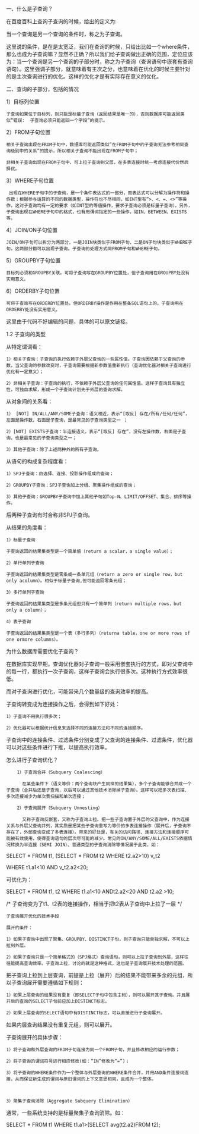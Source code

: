 一、什么是子查询？

在百度百科上查询子查询的时候，给出的定义为:

当一个查询是另一个查询的条件时，称之为子查询。

这里说的条件，是在是太宽泛，我们在查询的时候，只给出比如一个where条件，那么也成为子查询嘛？显然不正确？所以我们给子查询做出正确的范围，定位应该为：当一个查询是另一个查询的子部分时，称之为子查询（查询语句中嵌套有查询语句）。这里强调子部分，就意味着有主次之分，也意味着在优化的时候主要针对的是主次查询进行的优化。这样的优化才是有实际存在意义的优化。


二、查询的子部分，包括的情况

1）目标列位置

    子查询如果位于目标列，则只能是标量子查询（返回结果是唯一的），否则数据库可能返回类似“错误:  子查询必须只能返回一个字段”的提示。

2）FROM子句位置

    相关子查询出现在FROM子句中，数据库可能返回类似“在FROM子句中的子查询无法参考相同查询级别中的关系”的提示，所以相关子查询不能出现在FROM子句中；

    非相关子查询出现在FROM子句中，可上拉子查询到父层，在多表连接时统一考虑连接代价然后择优。

3）WHERE子句位置

     出现在WHERE子句中的子查询，是一个条件表达式的一部分，而表达式可以分解为操作符和操作数；根据参与运算的不同的数据类型，操作符也不尽相同，如INT型有“>、<、=、<>”等操作，这对子查询均有一定的要求（如INT型的等值操作，要求子查询必须是标量子查询）。另外，子查询出现在WHERE子句中的格式，也有用谓词指定的一些操作，如IN、BETWEEN、EXISTS等。

4）JOIN/ON子句位置

    JOIN/ON子句可以拆分为两部分，一是JOIN块类似于FROM子句，二是ON子句块类似于WHERE子句，这两部分都可以出现子查询。子查询的处理方式同FROM子句和WHERE子句。

5）GROUPBY子句位置

    目标列必须和GROUPBY关联。可将子查询写在GROUPBY位置处，但子查询用在GROUPBY处没有实用意义。

6）ORDERBY子句位置

    可将子查询写在ORDERBY位置处。但ORDERBY操作是作用在整条SQL语句上的，子查询用在ORDERBY处没有实用意义。

这里由于代码不好编辑的问题，具体的可以原文链接。

 

1.2 子查询的类型

从特定谓词看：

    1）相关子查询：子查询的执行依赖于外层父查询的一些属性值。子查询因依赖于父查询的参数，当父查询的参数改变时，子查询需要根据新参数值重新执行（查询优化器对相关子查询进行优化有一定意义）；

    2）非相关子查询：子查询的执行，不依赖于外层父查询的任何属性值。这样子查询具有独立性，可独自求解，形成一个子查询计划先于外层的查询求解。


从对象间的关系看：

    1） [NOT] IN/ALL/ANY/SOME子查询：语义相近，表示“[取反] 存在/所有/任何/任何”，左面是操作数，右面是子查询，是最常见的子查询类型之一 ；

    2）[NOT] EXISTS子查询：半连接语义，表示“[取反] 存在”，没有左操作数，右面是子查询，也是最常见的子查询类型之一；

    3）其他子查询：除了上述两种外的所有子查询。

从语句的构成复杂程度看：

    1）SPJ子查询：由选择、连接、投影操作组成的查询；

    2）GROUPBY子查询：SPJ子查询加上分组、聚集操作组成的查询；

    3）其他子查询：GROUPBY子查询中加上其他子句如Top-N、LIMIT/OFFSET、集合、排序等操作。

后两种子查询有时合称非SPJ子查询。

从结果的角度看：

    1）标量子查询

    子查询返回的结果集类型是一个简单值（return a scalar，a single value）；

    2）单行单列子查询

    子查询返回的结果集类型是零条或一条单元组（return a zero or single row，but only acolumn）。相似于标量子查询,但可能返回零条元组；

    3）多行单列子查询

    子查询返回的结果集类型是多条元组但只有一个简单列（return multiple rows，but only a column）；

    4）表子查询

    子查询返回的结果集类型是一个表（多行多列）（returna table，one or more rows of one ormore columns）。


为什么数据库需要优化子查询？

在数据库实现早期，查询优化器对子查询一般采用嵌套执行的方式，即对父查询中的每一行，都执行一次子查询，这样子查询会执行很多次。这种执行方式效率很低。

而对子查询进行优化，可能带来几个数量级的查询效率的提高。

子查询转变成为连接操作之后，会得到如下好处：

    1）子查询不用执行很多次；

    2）优化器可以根据统计信息来选择不同的连接方法和不同的连接顺序。

子查询中的连接条件、过滤条件分别变成了父查询的连接条件、过滤条件，优化器可以对这些条件进行下推，以提高执行效率。


怎么进行子查询优化？

        1）子查询合并（Subquery Coalescing）

          在某些条件下（语义等价：两个查询块产生同样的结果集），多个子查询能够合并成一个子查询（合并后还是子查询，以后可以通过其他技术消除掉子查询）。这样可以把多次表扫描、多次连接减少为单次表扫描和单次连接；

        2）子查询展开（Subquery Unnesting）

          又称子查询反嵌套，又称为子查询上拉。把一些子查询置于外层的父查询中，作为连接关系与外层父查询并列，其实质是把某些子查询重写为等价的多表连接操作（展开后，子查询不存在了，外部查询变成了多表连接）。带来的好处是，有关的访问路径、连接方法和连接顺序可能被有效使用，使得查询语句的层次尽可能的减少。常见的IN/ANY/SOME/ALL/EXISTS依据情况转换为半连接（SEMI JOIN）、普通类型的子查询消除等情况属于此类，如：


SELECT * FROM t1, (SELECT * FROM t2 WHERE t2.a2>10) v_t2

WHERE t1.a1<10 AND v_t2.a2<20;

可优化为：

SELECT * FROM t1, t2 WHERE t1.a1<10 ANDt2.a2<20 AND t2.a2 >10;

/* 子查询变为了t1、t2表的连接操作，相当于把t2表从子查询中上拉了一层 */


    子查询展开优化的技术手段

    展开的条件：

    1）如果子查询中出现了聚集、GROUPBY、DISTINCT子句，则子查询只能单独求解，不可以上拉到外层。

    2）如果子查询只是一个简单格式的（SPJ格式）查询语句，则可以上拉子查询到外层，这样往往能提高查询效率。子查询上拉，讨论的就是这种格式，这也是子查询展开技术处理的范围。

把子查询上拉到上层查询，前提是上拉（展开）后的结果不能带来多余的元组，所以子查询展开需要遵循如下规则：

    1）如果上层查询的结果没有重复（即SELECT子句中包含主码），则可以展开其子查询。并且展开后的查询的SELECT子句前应加上DISTINCT标志。

    2）如果上层查询的SELECT语句中有DISTINCT标志，可以直接进行子查询展开。

如果内层查询结果没有重复元组，则可以展开。

子查询展开的具体步骤：

    1）将子查询和外层查询的FROM子句连接为同一个FROM子句，并且修改相应的运行参数；

    2）将子查询的谓词符号进行相应修改(如：“IN”修改为“=”)；

    3）将子查询的WHERE条件作为一个整体与外层查询的WHERE条件合并，并用AND条件连接词连接，从而保证新生成的谓词与原旧谓词的上下文意思相同，且成为一个整体。



    3）聚集子查询消除（Aggregate Subquery Elimination）

通常，一些系统支持的是标量聚集子查询消除。如：

SELECT * FROM t1 WHERE t1.a1>(SELECT avg(t2.a2)FROM t2);
